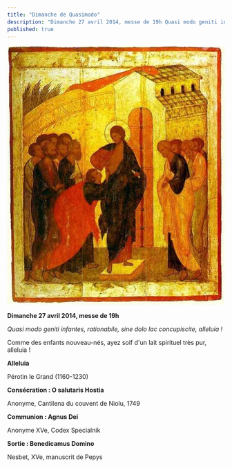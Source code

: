 ```yaml
---
title: "Dimanche de Quasimodo"
description: "Dimanche 27 avril 2014, messe de 19h Quasi modo geniti infantes, rationabile, sine dolo lac concupiscite, alleluia ! Comme des enfants nouveau-nés, ayez soif d'un lait spirituel très pur, alleluia ! Alleluia Pérotin le Grand (1160-1230) Consécration :..."
published: true
---
```



![](/images/2014-04-05-thomas-2.jpg)

**Dimanche 27 avril 2014, messe de 19h**

*Quasi modo geniti infantes, rationabile, sine dolo lac concupiscite, alleluia !*

Comme des enfants nouveau-nés, ayez soif d'un lait spirituel très pur, alleluia !

**Alleluia**

Pérotin le Grand (1160-1230)

**Consécration : O salutaris Hostia**

Anonyme, Cantilena du couvent de Niolu, 1749

**Communion : Agnus Dei**

Anonyme XVe, Codex Specialnik

**Sortie : Benedicamus Domino**

Nesbet, XVe, manuscrit de Pepys